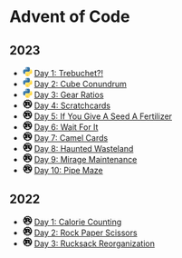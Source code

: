 # Advent of Code

## 2023

- <img src="res/lang-python.svg" width="16" /> [Day 1: Trebuchet?!](2023/src/day_01)
- <img src="res/lang-python.svg" width="16" /> [Day 2: Cube Conundrum](2023/src/day_02)
- <img src="res/lang-python.svg" width="16" /> [Day 3: Gear Ratios](2023/src/day_03)
- <img src="res/lang-rust.svg" width="16" /> [Day 4: Scratchcards](2023/src/day_04)
- <img src="res/lang-rust.svg" width="16" /> [Day 5: If You Give A Seed A Fertilizer](2023/src/day_05)
- <img src="res/lang-rust.svg" width="16" /> [Day 6: Wait For It](2023/src/day_06)
- <img src="res/lang-rust.svg" width="16" /> [Day 7: Camel Cards](2023/src/day_07)
- <img src="res/lang-rust.svg" width="16" /> [Day 8: Haunted Wasteland](2023/src/day_08)
- <img src="res/lang-rust.svg" width="16" /> [Day 9: Mirage Maintenance](2023/src/day_09)
- <img src="res/lang-rust.svg" width="16" /> [Day 10: Pipe Maze](2023/src/day_10)

## 2022

- <img src="res/lang-rust.svg" width="16" /> [Day 1: Calorie Counting](2022/src/day_01)
- <img src="res/lang-rust.svg" width="16" /> [Day 2: Rock Paper Scissors](2022/src/day_02)
- <img src="res/lang-rust.svg" width="16" /> [Day 3: Rucksack Reorganization](2022/src/day_03)
